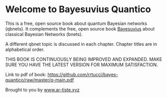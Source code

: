 # Welcome to Bayesuvius Quantico

This is a free, open source book about quantum Bayesian networks (qbnets). 
It complements the free, open source book 
[Bayesuvius](https://github.com/rrtucci/Bayesuvius)
about classical Bayesian Networks (bnets).

A different qbnet topic is discussed in each chapter.
Chapter titles are in alphabetical order.

THIS BOOK IS CONTINUOUSLY BEING IMPROVED AND EXPANDED. MAKE SURE YOU HAVE 
THE LATEST VERSION FOR MAXIMUM SATISFACTION.

Link to pdf of book:
https://github.com/rrtucci/bayes-quantico/raw/master/q-main.pdf

Brought to you by www.ar-tiste.xyz